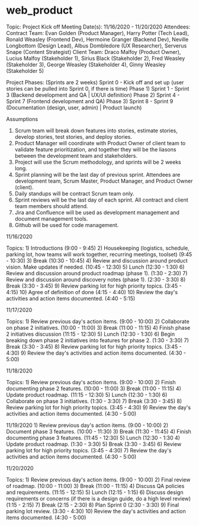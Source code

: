 # web_product

Topic: Project Kick off Meeting
Date(s): 11/16/2020 - 11/20/2020
Attendees:
  Contract Team: Evan Golden (Product Manager), Harry Potter (Tech Lead), Ronald Weasley (Frontend Dev), Hermoine Granger (Backend Dev), Neville Longbottom (Design Lead), Albus                  Dombledore (UX Researcher), Serverus Snape (Content Strategist)
  Client Team: Draco Malfoy (Product Owner), Lucius Malfoy (Stakeholder 1), Sirius Black (Stakeholder 2), Fred Weasley (Stakeholder 3), George Weasley (Stakeholder 4), Ginny                    Weasley (Stakeholder 5)
  
 Project Phases: (Sprints are 2 weeks)
  Sprint 0 - Kick off and set up (user stories can be pulled into Sprint 0, if there is time)
  Phase 1) Sprint 1 - Sprint 3 (Backend development and QA | UX/UI definition)
  Phase 2) Sprint 4 - Sprint 7 (Frontend development and QA)
  Phase 3) Sprint 8 - Sprint 9 (Documentation (design, user, admin) | Product launch)
  
  Assumptions
   1) Scrum team will break down features into stories, estimate stories, develop stories, test stories, and deploy stories.
   2) Product Manager will coordinate with Product Owner of client team to validate feature prioritization, and together they will be the liasons between the development team         and stakeholders.
   3) Project will use the Scrum methodology, and sprints will be 2 weeks long.
   4) Sprint planning will be the last day of previous sprint.  Attendees are development team, Scrum Master, Product Manager, and Product Owner (client).
   5) Daily standups will be contract Scrum team only.
   6) Sprint reviews will be the last day of each sprint.  All contract and client team members should attend.
   7) Jira and Confluence will be used as development management and document management tools.
   8) Github will be used for code management.
   
  
  11/16/2020
  
  Topics:
    1) Introductions (9:00 - 9:45)
    2) Housekeeping (logistics, schedule, parking lot, how teams will work together, recurring meetings, toolset) (9:45 - 10:30)
    3) Break (10:30 - 10:45)
    4) Review and discussion around product vision.  Make updates if needed. (10:45 - 12:30)
    5) Lunch (12:30 - 1:30)
    6) Review and discussion around product roadmap (phase 1). (1:30 - 2:30)
    7) Review and discussion around discovery notes (phase 1). (2:30 - 3:30)
    8) Break (3:30 - 3:45)
    9) Review parking lot for high priority topics. (3:45 - 4:15)
    10) Agree of definition of done (4:15 - 4:40)
    10) Review the day's activities and action items documented. (4:40 - 5:15)
    
    
   11/17/2020
   
   Topics:
    1) Review previous day's action items. (9:00 - 10:00)
    2) Collaborate on phase 2 initiatives. (10:00 - 11:00)
    3) Break (11:00 - 11:15)
    4) Finish phase 2 initiatives discussion (11:15 - 12:30)
    5) Lunch (12:30 - 1:30)
    6) Begin breaking down phase 2 initiatives into features for phase 2. (1:30 - 3:30)
    7) Break (3:30 - 3:45)
    8) Review parking lot for high priority topics. (3:45 - 4:30)
    9) Review the day's activities and action items documented. (4:30 - 5:00)
    
   11/18/2020
    
   Topics:
    1) Review previous day's action items. (9:00 - 10:00)
    2) Finish documenting phase 2 features. (10:00 - 11:00)
    3) Break (11:00 - 11:15)
    4) Update product roadmap. (11:15 - 12:30)
    5) Lunch (12:30 - 1:30)
    6) Collaborate on phase 3 initiatives. (1:30 - 3:30)
    7) Break (3:30 - 3:45)
    8) Review parking lot for high priority topics. (3:45 - 4:30)
    9) Review the day's activities and action items documented. (4:30 - 5:00)
   
   11/19/2020
    1) Review previous day's action items. (9:00 - 10:00)
    2) Document phase 3 features. (10:00 - 11:30)
    3) Break (11:30 - 11:45)
    4) Finish documenting phase 3 features. (11:45 - 12:30)
    5) Lunch (12:30 - 1:30
    4) Update product roadmap. (1:30 - 3:30)
    5) Break (3:30 - 3:45)
    6) Review parking lot for high priority topics. (3:45 - 4:30)
    7) Review the day's activities and action items documented. (4:30 - 5:00)
    
   11/20/2020
   
   Topics:
    1) Review previous day's action items. (9:00 - 10:00)
    2) Final review of roadmap. (10:00 - 11:00)
    3) Break (11:00 - 11:15)
    4) Discuss QA policies and requirements. (11:15 - 12:15)
    5) Lunch (12:15 - 1:15)
    6) Discuss design requirements or concerns (if there is a design guide, do a high level review) (1:15 - 2:15)
    7) Break (2:15 - 2:30)
    8) Plan Sprint 0 (2:30 - 3:30)
    9) Final parking lot review. (3:30 - 4:30)
    10) Review the day's activities and action items documented. (4:30 - 5:00)
      
    
      
